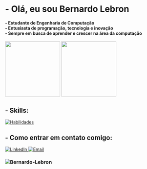 <h1> - Olá, eu sou Bernardo Lebron </h1>

<h4> 
  - Estudante de Engenharia de Computação <br>
  - Entusiasta de programação, tecnologia e inovação <br>
  - Sempre em busca de aprender e crescer na área da computação
</h4>

<div> 
  <img height="180em" src="https://github-readme-stats.vercel.app/api?username=Bernardo-Lebron&show_icons=true&theme=tokyonight&include_all_commits=true&count_private=true"/> 
  <img height="180em" src="https://github-readme-stats.vercel.app/api/top-langs/?username=Bernardo-Lebron&layout=compact&langs_count=7&theme=tokyonight&cache_seconds=3600"/>
</div>

<h2> - Skills: </h2>
  <a href="https://skillicons.dev" target="_blank">
    <img src="https://skillicons.dev/icons?i=js,html,css,c,cpp,python" alt="Habilidades" />
  </a>

<h2> - Como entrar em contato comigo: </h2> 
  <a href="https://www.linkedin.com/in/bernardo-lebron-3155b1210/" target="_blank"> 
    <img src="https://skillicons.dev/icons?i=linkedin" alt="LinkedIn"/> 
  </a>
  
  <a href="mailto:bernardolebron204@gmail.com" target="_blank"> 
    <img src="https://skillicons.dev/icons?i=gmail" alt="Email"/> 
  </a> 

<h3><img src="https://komarev.com/ghpvc/?username=Bernardo-Lebron&color=green" alt="Bernardo-Lebron" /></h3>
